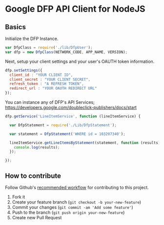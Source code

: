 # Google DFP API Client for NodeJS

## Basics

Initialize the DFP Instance. 

```JavaScript
var DfpClass = require('./lib/DfpUser');
var dfp = new DfpClass(NETWORK_CODE, APP_NAME, VERSION);
```

Next, setup your client settings and your user's OAUTH token information.

```JavaScript
dfp.setSettings({
  client_id : "YOUR CLIENT ID", 
  client_secret : "YOUR CLIENT SECRET", 
  refresh_token : "A REFRESH TOKEN", 
  redirect_url : "YOUR OAUTH REDIRECT URL"
});
```

You can instance any of DFP's API Services; https://developers.google.com/doubleclick-publishers/docs/start


```JavaScript
dfp.getService('LineItemService', function (lineItemService) {

  var DfpStatement = require('./Lib/DfpStatement');

  var statement = DfpStatement('WHERE id = 103207340');

  lineItemService.getLineItemsByStatement(statement, function (results) {
    console.log(results);
  });

});
```

How to contribute
-----------

Follow Github's [recommended workflow](https://help.github.com/articles/fork-a-repo) for contributing to this project.

1. Fork it
2. Create your feature branch (`git checkout -b your-new-feature`)
3. Commit your changes (`git commit -am 'Add some feature'`)
4. Push to the branch (`git push origin your-new-feature`)
5. Create new Pull Request
